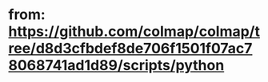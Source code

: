 # from: https://github.com/colmap/colmap/tree/d8d3cfbdef8de706f1501f07ac78068741ad1d89/scripts/python